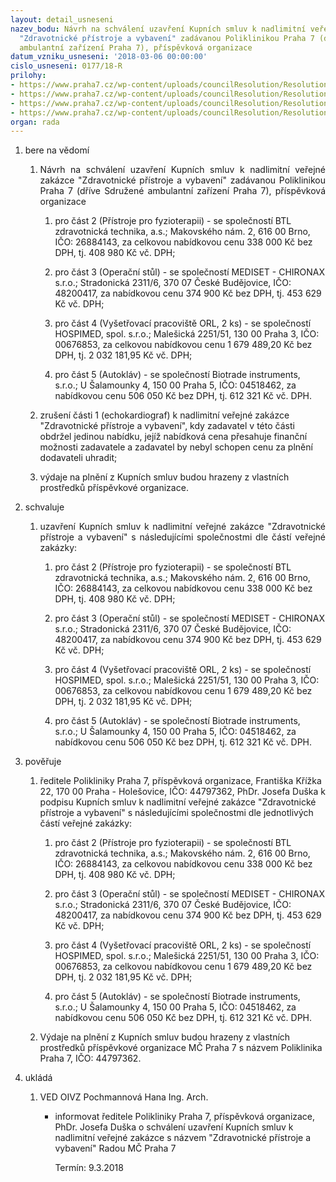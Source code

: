 ```yaml
---
layout: detail_usneseni
nazev_bodu: Návrh na schválení uzavření Kupních smluv k nadlimitní veřejné zakázce
  "Zdravotnické přístroje a vybavení" zadávanou Poliklinikou Praha 7 (dříve Sdružené
  ambulantní zařízení Praha 7), příspěvková organizace
datum_vzniku_usneseni: '2018-03-06 00:00:00'
cislo_usneseni: 0177/18-R
prilohy:
- https://www.praha7.cz/wp-content/uploads/councilResolution/Resolutions/27374/export/1Duvodovazprava~331840.docx
- https://www.praha7.cz/wp-content/uploads/councilResolution/Resolutions/27374/export/2Zadavacidokumentace~331839.pdf
- https://www.praha7.cz/wp-content/uploads/councilResolution/Resolutions/27374/export/OKIP7P4001Scan~331837.pdf
- https://www.praha7.cz/wp-content/uploads/councilResolution/Resolutions/27374/export/export~332214.pdf
organ: rada
---
```

<ol id="urzList" class="urzList_view"><li id="" class="urzClass1"><span name="1">bere na vědomí</span><ol class="urzOlClass"><li style="text-align: justify;" id="" class="urzClass2"><span><p style="text-align: justify;" data-mce-style="text-align: justify;">Návrh na schválení uzavření Kupních smluv k nadlimitní veřejné zakázce "Zdravotnické přístroje a vybavení" zadávanou Poliklinikou Praha 7 (dříve Sdružené ambulantní zařízení Praha 7), příspěvková organizace</p></span><ol class="urzUlClass" id=""><li class="urzClass3" id="" style="text-align: left;"><span><p>pro část 2 (Přístroje pro fyzioterapii) - se společností BTL zdravotnická technika, a.s.; Makovského nám. 2, 616 00 Brno, IČO: 26884143, za celkovou nabídkovou cenu 338 000 Kč bez DPH, tj. 408 980 Kč vč. DPH;</p></span></li><li class="urzClass3" id="" style="text-align: left;"><span><p>pro část 3 (Operační stůl) - se společností MEDISET - CHIRONAX s.r.o.; Stradonická 2311/6, 370 07 České Budějovice, IČO: 48200417, za nabídkovou cenu 374 900 Kč bez DPH, tj. 453 629 Kč vč. DPH;</p></span></li><li class="urzClass3" id="" style="text-align: left;"><span><p>pro část 4 (Vyšetřovací pracoviště ORL, 2 ks) - se společností HOSPIMED, spol. s.r.o.; Malešická 2251/51, 130 00 Praha 3, IČO: 00676853, za celkovou nabídkovou cenu 1 679 489,20 Kč bez DPH, tj. 2 032 181,95 Kč vč. DPH;</p></span></li><li class="urzClass3" id="" style="text-align: left;"><span><p>pro část 5 (Autokláv) - se společností Biotrade instruments, s.r.o.; U Šalamounky 4, 150 00 Praha 5, IČO: 04518462, za nabídkovou cenu 506 050 Kč bez DPH, tj. 612 321 Kč vč. DPH.</p></span></li></ol></li><li class="urzClass2" id="" style="text-align: left;"><span><p>zrušení části 1 (echokardiograf) k nadlimitní veřejné zakázce "Zdravotnické přístroje a vybavení", kdy zadavatel v této části obdržel jedinou nabídku, jejíž nabídková cena přesahuje finanční možnosti zadavatele a zadavatel by nebyl schopen cenu za plnění dodavateli uhradit; <br></p></span></li><li class="urzClass2" id="" style="text-align: left;"><span><p>výdaje na plnění z Kupních smluv budou hrazeny z vlastních prostředků příspěvkové organizace.</p></span></li></ol></li><li id="" class="urzClass1"><span name="24">schvaluje</span><ol class="urzOlClass" id=""><li style="text-align: justify;" id="" class="urzClass2"><span><p style="text-align: justify;" data-mce-style="text-align: justify;">uzavření Kupních smluv k nadlimitní veřejné zakázce&nbsp;"Zdravotnické přístroje a vybavení" s následujícími společnostmi dle částí veřejné zakázky:<br></p></span><ol class="urzUlClass"><li class="urzClass3" id="" style="text-align: left;"><span><p>pro část 2 (Přístroje pro fyzioterapii) - se společností BTL zdravotnická technika, a.s.; Makovského nám. 2, 616 00 Brno, IČO: 26884143, za celkovou nabídkovou cenu 338 000 Kč bez DPH, tj. 408 980 Kč vč. DPH;</p></span></li><li class="urzClass3" id="" style="text-align: left;"><span><p>pro část 3 (Operační stůl) - se společností MEDISET - CHIRONAX s.r.o.; Stradonická 2311/6, 370 07 České Budějovice, IČO: 48200417, za nabídkovou cenu 374 900 Kč bez DPH, tj. 453 629 Kč vč. DPH;</p></span></li><li class="urzClass3" id="" style="text-align: left;"><span><p>pro část 4 (Vyšetřovací pracoviště ORL, 2 ks) - se společností HOSPIMED, spol. s.r.o.; Malešická 2251/51, 130 00 Praha 3, IČO: 00676853, za celkovou nabídkovou cenu 1 679 489,20 Kč bez DPH, tj. 2 032 181,95 Kč vč. DPH;</p></span></li><li class="urzClass3" id="" style="text-align: left;"><span><p>pro část 5 (Autokláv) - se společností Biotrade instruments, s.r.o.; U Šalamounky 4, 150 00 Praha 5, IČO: 04518462, za nabídkovou cenu 506 050 Kč bez DPH, tj. 612 321 Kč vč. DPH.</p></span></li></ol></li></ol></li><li class="urzClass1" id=""><span name="16">pověřuje</span><ol class="urzOlClass decimal "><li class="urzClass2" id="" style="text-align: left;"><span><p>ředitele Polikliniky Praha 7, příspěvková organizace, Františka Křížka 22, 170 00 Praha - Holešovice, IČO: 44797362, PhDr. Josefa Duška k podpisu Kupních smluv k nadlimitní veřejné zakázce "Zdravotnické přístroje a vybavení" s následujícími společnostmi dle jednotlivých částí veřejné zakázky:</p></span><ol class="urzUlClass"><li class="urzClass3" id="" style="text-align: left;"><span><p>pro část 2 (Přístroje pro fyzioterapii) - se společností BTL zdravotnická technika, a.s.; Makovského nám. 2, 616 00 Brno, IČO: 26884143, za celkovou nabídkovou cenu 338 000 Kč bez DPH, tj. 408 980 Kč vč. DPH;</p></span></li><li class="urzClass3" id="" style="text-align: left;"><span><p>pro část 3 (Operační stůl) - se společností MEDISET - CHIRONAX s.r.o.; Stradonická 2311/6, 370 07 České Budějovice, IČO: 48200417, za nabídkovou cenu 374 900 Kč bez DPH, tj. 453 629 Kč vč. DPH;</p></span></li><li class="urzClass3" id="" style="text-align: left;"><span><p>pro část 4 (Vyšetřovací pracoviště ORL, 2 ks) - se společností HOSPIMED, spol. s.r.o.; Malešická 2251/51, 130 00 Praha 3, IČO: 00676853, za celkovou nabídkovou cenu 1 679 489,20 Kč bez DPH, tj. 2 032 181,95 Kč vč. DPH;</p></span></li><li class="urzClass3" id="" style="text-align: left;"><span><p>pro část 5 (Autokláv) - se společností Biotrade instruments, s.r.o.; U Šalamounky 4, 150 00 Praha 5, IČO: 04518462, za nabídkovou cenu 506 050 Kč bez DPH, tj. 612 321 Kč vč. DPH.</p></span></li></ol></li><li class="urzClass2" id="" style="text-align: left;"><span><p>Výdaje na plnění z Kupních smluv budou hrazeny z vlastních prostředků příspěvkové organizace MČ Praha 7 s názvem Poliklinika Praha 7, IČO: 44797362.<br></p></span></li></ol></li><li class="urzClass1" id="urzUkoly"><span name="1">ukládá</span><ol class="urzOlClass"><li class="urzClass2"><span><p>VED OIVZ Pochmannová Hana Ing. Arch.</p></span><ul class="urzUlClass"><li class="urzClass3"><span><p>informovat ředitele Polikliniky Praha 7, příspěvková organizace, PhDr. Josefa Duška o schválení uzavření Kupních smluv k nadlimitní veřejné zakázce s názvem "Zdravotnické přístroje a vybavení" Radou MČ Praha 7</p></span><span class="urzUkolTermin">  Termín:&nbsp;9.3.2018</span></li></ul></li></ol></li></ol>